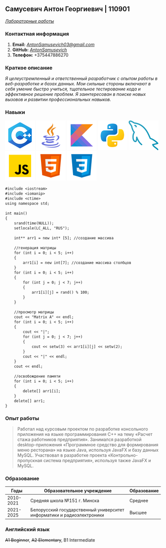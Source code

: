 ## Самусевич Антон Георгиевич | 110901
*[Лабораторные работы](https://antonsamusevich.github.io/PIIS-EVT-labs.github.io/)*

### Контактная информация
1. **Email:** *AntonSamusevich03@gmail.com*
2. **GitHub:** *[AntonSamusevich](https://github.com/AntonSamusevich)*
3. **Телефон:** +375447886270

### Краткое описание
*Я целеустремленный и ответственный разработчик с опытом работы в веб-разработке и базах данных. Мои сильные стороны включают в себя умение быстро учиться, тщательное тестирование кода и эффективное решение проблем. Я заинтересован в поиске новых вызовов и развитии профессиональных навыков.*

### Навыки
![](icons/c.png) ![](icons/java.png) ![](icons/kotlin.png) ![](icons/python.png) ![](icons/mysql.png) ![](icons/js.png) ![](icons/html.png) ![](icons/css.png)
```
#include <iostream>
#include <iomanip>
#include <ctime>
using namespace std;

int main()
{
	srand(time(NULL));
	setlocale(LC_ALL, "RUS");

	int** arr1 = new int* [5]; //создание массива

	//генерация матрицы
	for (int i = 0; i < 5; i++)
	{
		arr1[i] = new int[7]; //создание массива столбцов
	}
	for (int i = 0; i < 5; i++)
	{
		for (int j = 0; j < 7; j++)
		{
			arr1[i][j] = rand() % 100;
		}
	}

	//просмотр матрицы
	cout << "Matrix A" << endl;
	for (int i = 0; i < 5; i++)
	{
		cout << "|";
		for (int j = 0; j < 7; j++)
		{
			cout << setw(3) << arr1[i][j] << setw(2);
		}
		cout << "|" << endl;
	}
	cout << endl;

	//освобождение памяти
	for (int i = 0; i < 5; i++)
	{
		delete[] arr1[i];
	}
	delete[] arr1;
}
```

### Опыт работы

> Работал над курсовым проектом по разработке консольного приложения на языке программирования C++ на тему «Расчет стажа работников предприятия».
> Занимался разработкой desktop-приложения «Программное средство для формирования меню ресторана» на языке Java, используя JavaFX и базу данных MySQL.
> Участвовал в разработке проекта «Контрольно-пропускная система предприятия», используя также JavaFX и MySQL.

### Образование

| Годы      | Образовательное учреждение                                             | Образование |
|-----------|------------------------------------------------------------------------|-------------|
| 2010-2021 | Средняя школа №151 г. Минска                                           | Среднее     |
| 2021-2025 | Белорусский государственный университет информатики и радиоэлектроники | Высшее      |

### Английский язык
~~A1 Beginner~~, ~~A2 Elementary~~, B1 Intermediate
